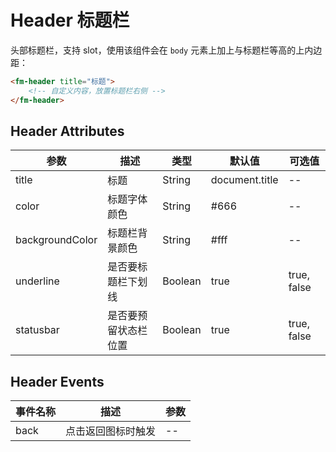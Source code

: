 # Header 标题栏

头部标题栏，支持 slot，使用该组件会在 `body` 元素上加上与标题栏等高的上内边距：

```html
<fm-header title="标题">
    <!-- 自定义内容，放置标题栏右侧 -->
</fm-header>
```

## Header Attributes

|  参数  |  描述  |  类型  |  默认值  | 可选值  |
|  -----  |  -----  |  -----  |  -----  |  -----  |
|  title  |  标题  |  String  |  document.title  |  --  |
|  color  |  标题字体颜色  |  String  |  #666  |  --  |
|  backgroundColor  |  标题栏背景颜色  |  String  |  #fff  |  --  |
|  underline  |  是否要标题栏下划线  |  Boolean  |  true  |  true, false  |
|  statusbar  |  是否要预留状态栏位置  |  Boolean  |  true  |  true, false  |

## Header Events

|  事件名称  |  描述  |  参数  |
|  -----  |  -----  |  -----  |
|  back  |  点击返回图标时触发  |  --  |
